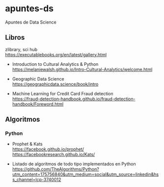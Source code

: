 # apuntes-ds
Apuntes de Data Science

## Libros
zlibrary, sci hub  
https://executablebooks.org/en/latest/gallery.html  
  
- Introduction to Cultural Analytics & Python  
https://melaniewalsh.github.io/Intro-Cultural-Analytics/welcome.html

- Geographic Data Science  
https://geographicdata.science/book/intro

- Machine Learning for Credit Card Fraud detection  
https://fraud-detection-handbook.github.io/fraud-detection-handbook/Foreword.html

## Algoritmos
### Python

- Prophet & Kats  
https://facebook.github.io/prophet/  
https://facebookresearch.github.io/Kats/  
  
- Listado de algoritmos de todo tipo implementados en Python  
https://github.com/TheAlgorithms/Python?utm_content=175756840&utm_medium=social&utm_source=linkedin&hss_channel=lcp-3740012